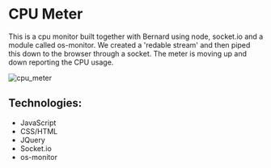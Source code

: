 CPU Meter
=========

This is a cpu monitor built together with Bernard using node, socket.io and a module called os-monitor. 
We created a 'redable stream' and then piped this down to the browser through a socket. 
The meter is moving up and down reporting the CPU usage.

![cpu_meter](https://i58.tinypic.com/ivd1qa.png)

Technologies:
------------
- JavaScript
- CSS/HTML
- JQuery
- Socket.io
- os-monitor
